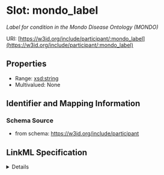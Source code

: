 # Slot: mondo_label
_Label for condition in the Mondo Disease Ontology (MONDO)_


URI: [https://w3id.org/include/participant/:mondo_label](https://w3id.org/include/participant/:mondo_label)



<!-- no inheritance hierarchy -->




## Properties

* Range: [xsd:string](xsd:string)
* Multivalued: None







## Identifier and Mapping Information







### Schema Source


* from schema: https://w3id.org/include/participant




## LinkML Specification

<details>
```yaml
name: mondo_label
definition_uri: include:mondo_label
description: Label for condition in the Mondo Disease Ontology (MONDO)
title: Mondo Label
from_schema: https://w3id.org/include/participant
rank: 1000
alias: mondo_label
domain_of:
- Condition
range: string

```
</details>